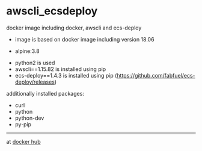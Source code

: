 # awscli_ecsdeploy
docker image including docker, awscli and ecs-deploy


* image is based on docker image including version 18.06
 - alpine:3.8
* python2 is used
* awscli==1.15.82 is installed using pip
* ecs-deploy==1.4.3 is installed using pip (https://github.com/fabfuel/ecs-deploy/releases)

additionally installed packages:
* curl 
* python
* python-dev
* py-pip

---

at [docker hub](https://hub.docker.com/r/normoes/awscli_ecsdeploy/)
